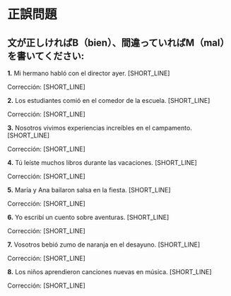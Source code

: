 # 正誤問題

## 文が正しければB（bien）、間違っていればM（mal）を書いてください:

**1.** Mi hermano habló con el director ayer. [SHORT_LINE]

Corrección: [SHORT_LINE]

**2.** Los estudiantes comió en el comedor de la escuela. [SHORT_LINE]

Corrección: [SHORT_LINE]

**3.** Nosotros vivimos experiencias increíbles en el campamento. [SHORT_LINE]

Corrección: [SHORT_LINE]

**4.** Tú leíste muchos libros durante las vacaciones. [SHORT_LINE]

Corrección: [SHORT_LINE]

**5.** María y Ana bailaron salsa en la fiesta. [SHORT_LINE]

Corrección: [SHORT_LINE]

**6.** Yo escribí un cuento sobre aventuras. [SHORT_LINE]

Corrección: [SHORT_LINE]

**7.** Vosotros bebió zumo de naranja en el desayuno. [SHORT_LINE]

Corrección: [SHORT_LINE]

**8.** Los niños aprendieron canciones nuevas en música. [SHORT_LINE]

Corrección: [SHORT_LINE]